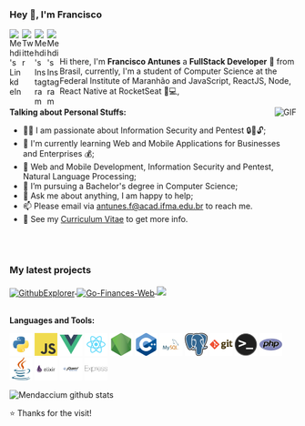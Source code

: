 ### Hey 👋, I'm Francisco

<a href="https://www.linkedin.com/">
  <img align="left" alt="Mehdi's LinkdeIn" width="22px" src="https://cdn.jsdelivr.net/npm/simple-icons@v3/icons/linkedin.svg" />
</a>
<a href="https://www.twitter.com/c_antunesfilho">
  <img align="left" alt="Twitter" width="22px" src="https://cdn.jsdelivr.net/npm/simple-icons@v3/icons/twitter.svg" />
</a>
<a href="https://www.instagram.com/c_antunesfilho/">
  <img align="left" alt="Mehdi's Instagram" width="22px" src="https://cdn.jsdelivr.net/npm/simple-icons@v3/icons/instagram.svg" />
</a>
<a href="https://www.facebook.com/Mendaccium">
  <img align="left" alt="Mehdi's Instagram" width="22px" src="https://cdn.jsdelivr.net/npm/simple-icons@v3/icons/facebook.svg" />
</a>

<br />
<br />

Hi there, I'm **Francisco Antunes** a **FullStack Developer** 🚀 from Brasil, currently, I'm a student of Computer Science at the Federal Institute of Maranhão and JavaScript, ReactJS, Node, React Native at RocketSeat  📱💻,

  <img align="right" alt="GIF" src="https://i.pinimg.com/originals/e4/26/70/e426702edf874b181aced1e2fa5c6cde.gif" />

**Talking about Personal Stuffs:**

- 👨‍💻 I am passionate about Information Security and Pentest 🔒🔑🔓;
- 🌱 I'm currently learning Web and Mobile Applications for Businesses and Enterprises 💰; 
- 🤔 Web and Mobile Development, Information Security and Pentest, Natural Language Processing;
- 💼 I’m pursuing a Bachelor's degree in Computer Science;
- 💬 Ask me about anything, I am happy to help;
- 📫 Please email via antunes.f@acad.ifma.edu.br to reach me.
- 📝 See my [Curriculum Vitae](https://drive.google.com/file/d/1Y22jQ-Sgqa1XLtZ-3s0ObSisKr-k-OHk/view) to get more info.

<br />
<br />

### My latest projects

<a href="https://github.com/Mendaccium/GitExplorer">
  <img align="middle" src="https://github-readme-stats.vercel.app/api/pin/?username=mendaccium&repo=GitExplorer" alt="GithubExplorer" />
</a>
<a href="https://github.com/Mendaccium/Go-Finances-Web">
  <img align="middle" src="https://github-readme-stats.vercel.app/api/pin/?username=mendaccium&repo=Go-Finances-Web" alt="Go-Finances-Web" />
</a>

<a href="https://github.com/mendaccium">
  <img align="center" src="https://github-readme-stats.vercel.app/api/top-langs/?username=mendaccium&show_icons=true&hide_border=true&hide=glsl,python" />
</a>

<br />
<br />

**Languages and Tools:**  

<code><img height="40" src="https://raw.githubusercontent.com/github/explore/80688e429a7d4ef2fca1e82350fe8e3517d3494d/topics/python/python.png"></code>
<code><img height="40" src="https://raw.githubusercontent.com/github/explore/80688e429a7d4ef2fca1e82350fe8e3517d3494d/topics/javascript/javascript.png"></code>
<code><img height="40" src="https://raw.githubusercontent.com/github/explore/80688e429a7d4ef2fca1e82350fe8e3517d3494d/topics/vue/vue.png"></code>
<code><img height="40" src="https://raw.githubusercontent.com/github/explore/80688e429a7d4ef2fca1e82350fe8e3517d3494d/topics/react/react.png"></code>
<code><img height="40" src="https://raw.githubusercontent.com/github/explore/80688e429a7d4ef2fca1e82350fe8e3517d3494d/topics/nodejs/nodejs.png"></code>
<code><img height="40" src="https://raw.githubusercontent.com/github/explore/80688e429a7d4ef2fca1e82350fe8e3517d3494d/topics/cpp/cpp.png"></code>
<code><img height="40" src="https://raw.githubusercontent.com/github/explore/80688e429a7d4ef2fca1e82350fe8e3517d3494d/topics/mysql/mysql.png"></code>
<code><img height="40" src="https://raw.githubusercontent.com/github/explore/80688e429a7d4ef2fca1e82350fe8e3517d3494d/topics/postgresql/postgresql.png"></code>
<code><img height="40" src="https://raw.githubusercontent.com/github/explore/80688e429a7d4ef2fca1e82350fe8e3517d3494d/topics/git/git.png"></code>
<code><img height="40" src="https://raw.githubusercontent.com/github/explore/80688e429a7d4ef2fca1e82350fe8e3517d3494d/topics/terminal/terminal.png"></code>
<code><img height="40" src="https://raw.githubusercontent.com/github/explore/80688e429a7d4ef2fca1e82350fe8e3517d3494d/topics/php/php.png"></code>
<code><img height="40" src="https://raw.githubusercontent.com/github/explore/80688e429a7d4ef2fca1e82350fe8e3517d3494d/topics/java/java.png"></code>
<code><img height="40" src="https://raw.githubusercontent.com/github/explore/80688e429a7d4ef2fca1e82350fe8e3517d3494d/topics/elixir/elixir.png"></code>
<code><img height="40" src="https://raw.githubusercontent.com/github/explore/80688e429a7d4ef2fca1e82350fe8e3517d3494d/topics/jquery/jquery.png"></code>
<code><img height="40" src="https://raw.githubusercontent.com/github/explore/80688e429a7d4ef2fca1e82350fe8e3517d3494d/topics/express/express.png"></code>

![Mendaccium github stats](https://github-readme-stats.vercel.app/api?username=mendaccium&show_icons=true&hide_border=true)

⭐️ Thanks for the visit!
